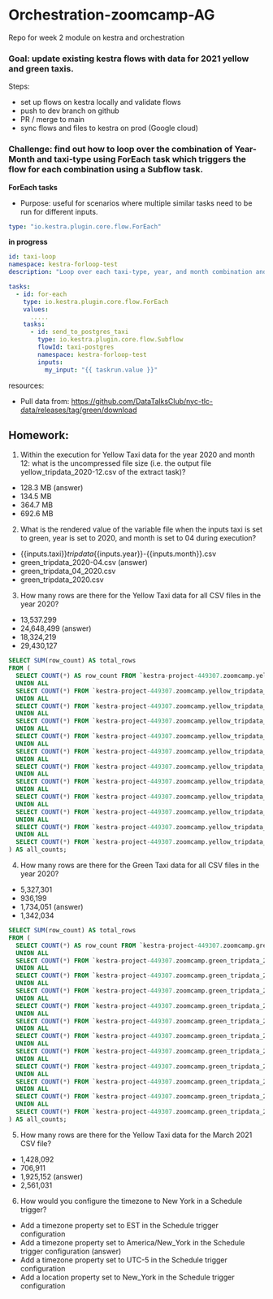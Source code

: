 # Orchestration-zoomcamp-AG
Repo for week 2 module on kestra and orchestration

### Goal: update existing kestra flows with data for 2021 yellow and green taxis.

Steps:
- set up flows on kestra locally and validate flows
- push to dev branch on github
- PR / merge to main
- sync flows and files to kestra on prod (Google cloud)

### Challenge: find out how to loop over the combination of Year-Month and taxi-type using ForEach task which triggers the flow for each combination using a Subflow task.

**ForEach tasks**
- Purpose: useful for scenarios where multiple similar tasks need to be run for different inputs.

``` yaml
type: "io.kestra.plugin.core.flow.ForEach"
```

**in progress**

``` yaml
id: taxi-loop
namespace: kestra-forloop-test
description: "Loop over each taxi-type, year, and month combination and trigger the subflow"

tasks:
  - id: for-each
    type: io.kestra.plugin.core.flow.ForEach
    values:
      .....
    tasks: 
      - id: send_to_postgres_taxi
        type: io.kestra.plugin.core.flow.Subflow
        flowId: taxi-postgres
        namespace: kestra-forloop-test
        inputs: 
          my_input: "{{ taskrun.value }}"

```




resources: 
- Pull data from: https://github.com/DataTalksClub/nyc-tlc-data/releases/tag/green/download


## Homework:

1. Within the execution for Yellow Taxi data for the year 2020 and month 12: what is the uncompressed file size (i.e. the output file yellow_tripdata_2020-12.csv of the extract task)?
- 128.3 MB (answer)
- 134.5 MB
- 364.7 MB
- 692.6 MB

2. What is the rendered value of the variable file when the inputs taxi is set to green, year is set to 2020, and month is set to 04 during execution?
- {{inputs.taxi}}_tripdata_{{inputs.year}}-{{inputs.month}}.csv
- green_tripdata_2020-04.csv (answer)
- green_tripdata_04_2020.csv
- green_tripdata_2020.csv

3. How many rows are there for the Yellow Taxi data for all CSV files in the year 2020?
- 13,537.299
- 24,648,499 (answer)
- 18,324,219
- 29,430,127

``` sql
SELECT SUM(row_count) AS total_rows
FROM (
  SELECT COUNT(*) AS row_count FROM `kestra-project-449307.zoomcamp.yellow_tripdata_2020_01`
  UNION ALL
  SELECT COUNT(*) FROM `kestra-project-449307.zoomcamp.yellow_tripdata_2020_02`
  UNION ALL
  SELECT COUNT(*) FROM `kestra-project-449307.zoomcamp.yellow_tripdata_2020_03`
  UNION ALL
  SELECT COUNT(*) FROM `kestra-project-449307.zoomcamp.yellow_tripdata_2020_04`
  UNION ALL
  SELECT COUNT(*) FROM `kestra-project-449307.zoomcamp.yellow_tripdata_2020_05`
  UNION ALL
  SELECT COUNT(*) FROM `kestra-project-449307.zoomcamp.yellow_tripdata_2020_06`
  UNION ALL
  SELECT COUNT(*) FROM `kestra-project-449307.zoomcamp.yellow_tripdata_2020_07`
  UNION ALL
  SELECT COUNT(*) FROM `kestra-project-449307.zoomcamp.yellow_tripdata_2020_08`
  UNION ALL
  SELECT COUNT(*) FROM `kestra-project-449307.zoomcamp.yellow_tripdata_2020_09`
  UNION ALL
  SELECT COUNT(*) FROM `kestra-project-449307.zoomcamp.yellow_tripdata_2020_10`
  UNION ALL
  SELECT COUNT(*) FROM `kestra-project-449307.zoomcamp.yellow_tripdata_2020_11`
  UNION ALL
  SELECT COUNT(*) FROM `kestra-project-449307.zoomcamp.yellow_tripdata_2020_12`
) AS all_counts;
```

4. How many rows are there for the Green Taxi data for all CSV files in the year 2020?
- 5,327,301
- 936,199
- 1,734,051 (answer)
- 1,342,034

``` sql
SELECT SUM(row_count) AS total_rows
FROM (
  SELECT COUNT(*) AS row_count FROM `kestra-project-449307.zoomcamp.green_tripdata_2020_01`
  UNION ALL
  SELECT COUNT(*) FROM `kestra-project-449307.zoomcamp.green_tripdata_2020_02`
  UNION ALL
  SELECT COUNT(*) FROM `kestra-project-449307.zoomcamp.green_tripdata_2020_03`
  UNION ALL
  SELECT COUNT(*) FROM `kestra-project-449307.zoomcamp.green_tripdata_2020_04`
  UNION ALL
  SELECT COUNT(*) FROM `kestra-project-449307.zoomcamp.green_tripdata_2020_05`
  UNION ALL
  SELECT COUNT(*) FROM `kestra-project-449307.zoomcamp.green_tripdata_2020_06`
  UNION ALL
  SELECT COUNT(*) FROM `kestra-project-449307.zoomcamp.green_tripdata_2020_07`
  UNION ALL
  SELECT COUNT(*) FROM `kestra-project-449307.zoomcamp.green_tripdata_2020_08`
  UNION ALL
  SELECT COUNT(*) FROM `kestra-project-449307.zoomcamp.green_tripdata_2020_09`
  UNION ALL
  SELECT COUNT(*) FROM `kestra-project-449307.zoomcamp.green_tripdata_2020_10`
  UNION ALL
  SELECT COUNT(*) FROM `kestra-project-449307.zoomcamp.green_tripdata_2020_11`
  UNION ALL
  SELECT COUNT(*) FROM `kestra-project-449307.zoomcamp.green_tripdata_2020_12`
) AS all_counts;
```

5. How many rows are there for the Yellow Taxi data for the March 2021 CSV file?
- 1,428,092
- 706,911
- 1,925,152 (answer)
- 2,561,031

6. How would you configure the timezone to New York in a Schedule trigger?
- Add a timezone property set to EST in the Schedule trigger configuration
- Add a timezone property set to America/New_York in the Schedule trigger configuration (answer)
- Add a timezone property set to UTC-5 in the Schedule trigger configuration
- Add a location property set to New_York in the Schedule trigger configuration
